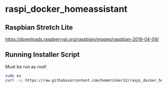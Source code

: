 # raspi_docker_homeassistant


## Raspbian Stretch Lite 
https://downloads.raspberrypi.org/raspbian/images/raspbian-2019-04-09/

## Running Installer Script
Must be run as root!
```bash
sudo su
curl -sL https://raw.githubusercontent.com/hometinker12/raspi_docker_homeassistant/master/initialsetup_install.sh | bash -s
```
